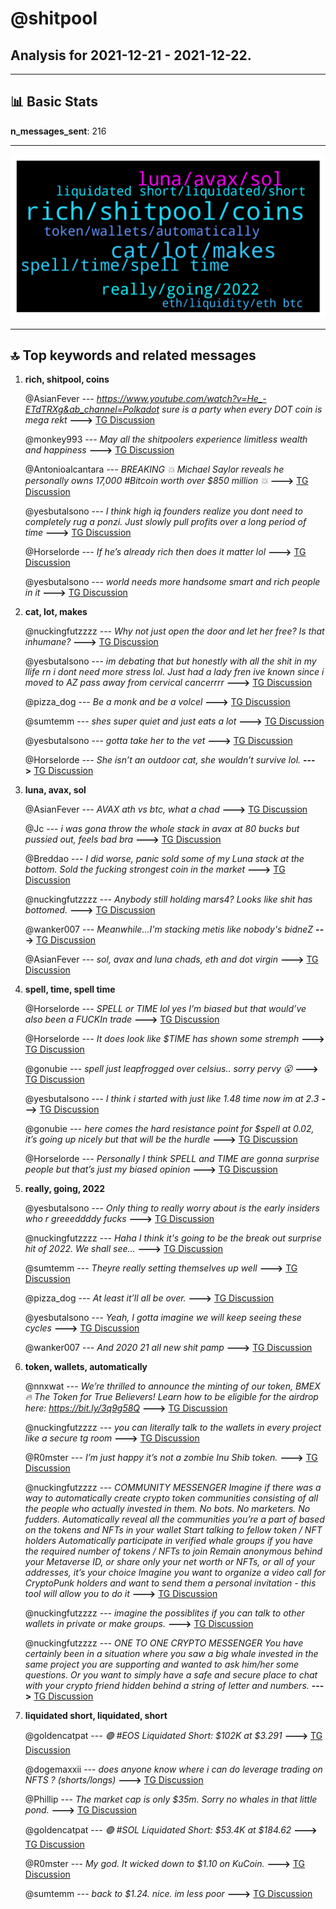 # **@shitpool**
 ## Analysis for **2021-12-21** - **2021-12-22**.

---

## 📊 **Basic Stats**

**n_messages_sent**: 216

---
![wordcloud](shitpool_1Days_wordcloud.png)

---


## 🔝 **Top keywords and related messages**

1. **rich, shitpool, coins**

    @AsianFever --- *https://www.youtube.com/watch?v=He_-ETdTRXg&ab_channel=Polkadot sure is a party when every DOT coin is mega rekt* **--->** [TG Discussion](https://t.me/shitpool/710446)

    @monkey993 --- *May all the shitpoolers experience limitless wealth and happiness* **--->** [TG Discussion](https://t.me/shitpool/710562)

    @Antonioalcantara --- *BREAKING 💥 Michael Saylor reveals he personally owns 17,000 #Bitcoin worth over $850 million 💥* **--->** [TG Discussion](https://t.me/shitpool/710919)

    @yesbutalsono --- *I think high iq founders realize you dont need to completely rug a ponzi. Just slowly pull profits over a long period of time* **--->** [TG Discussion](https://t.me/shitpool/710646)

    @Horselorde --- *If he’s already rich then does it matter lol* **--->** [TG Discussion](https://t.me/shitpool/710465)

    @yesbutalsono --- *world needs more handsome smart and rich people in it* **--->** [TG Discussion](https://t.me/shitpool/710853)

2. **cat, lot, makes**

    @nuckingfutzzzz --- *Why not just open the door and let her free? Is that inhumane?* **--->** [TG Discussion](https://t.me/shitpool/710422)

    @yesbutalsono --- *im debating that but honestly with all the shit in my llife rn i dont need more stress lol. Just had a lady fren ive known since i moved to AZ pass away from cervical cancerrrr* **--->** [TG Discussion](https://t.me/shitpool/710668)

    @pizza_dog --- *Be a monk and be a volcel* **--->** [TG Discussion](https://t.me/shitpool/710678)

    @sumtemm --- *shes super quiet and just eats a lot* **--->** [TG Discussion](https://t.me/shitpool/710433)

    @yesbutalsono --- *gotta take her to the vet* **--->** [TG Discussion](https://t.me/shitpool/710396)

    @Horselorde --- *She isn’t an outdoor cat, she wouldn’t survive lol.* **--->** [TG Discussion](https://t.me/shitpool/710426)

3. **luna, avax, sol**

    @AsianFever --- *AVAX ath vs btc, what a chad* **--->** [TG Discussion](https://t.me/shitpool/710812)

    @Jc --- *i was gona throw the whole stack in avax at 80 bucks but pussied out, feels bad bra* **--->** [TG Discussion](https://t.me/shitpool/710816)

    @Breddao --- *I did worse, panic sold some of my Luna stack at the bottom. Sold the fucking strongest coin in the market* **--->** [TG Discussion](https://t.me/shitpool/710818)

    @nuckingfutzzzz --- *Anybody still holding mars4? Looks like shit has bottomed.* **--->** [TG Discussion](https://t.me/shitpool/710554)

    @wanker007 --- *Meanwhile...I'm stacking metis like nobody's bidneZ* **--->** [TG Discussion](https://t.me/shitpool/710513)

    @AsianFever --- *sol, avax and luna chads, eth and dot virgin* **--->** [TG Discussion](https://t.me/shitpool/710477)

4. **spell, time, spell time**

    @Horselorde --- *SPELL or TIME lol yes I’m biased but that would’ve also been a FUCKIn trade* **--->** [TG Discussion](https://t.me/shitpool/710875)

    @Horselorde --- *It does look like $TIME has shown some stremph* **--->** [TG Discussion](https://t.me/shitpool/710493)

    @gonubie --- *spell just leapfrogged over celsius.. sorry pervy 😮* **--->** [TG Discussion](https://t.me/shitpool/710782)

    @yesbutalsono --- *I think i started with just like 1.48 time now im at 2.3* **--->** [TG Discussion](https://t.me/shitpool/710626)

    @gonubie --- *here comes the hard resistance point for $spell at 0.02, it’s going up nicely but that will be the hurdle* **--->** [TG Discussion](https://t.me/shitpool/710574)

    @Horselorde --- *Personally I think  SPELL and TIME are gonna surprise people but that’s just my biased opinion* **--->** [TG Discussion](https://t.me/shitpool/710499)

5. **really, going, 2022**

    @yesbutalsono --- *Only thing to really worry about is the early insiders who r greeeddddy fucks* **--->** [TG Discussion](https://t.me/shitpool/710648)

    @nuckingfutzzzz --- *Haha I think it's going to be the break out surprise hit of 2022. We shall see...* **--->** [TG Discussion](https://t.me/shitpool/710794)

    @sumtemm --- *Theyre really setting themselves up well* **--->** [TG Discussion](https://t.me/shitpool/710731)

    @pizza_dog --- *At least it’ll all be over.* **--->** [TG Discussion](https://t.me/shitpool/710681)

    @yesbutalsono --- *Yeah, I gotta imagine we will keep seeing these cycles* **--->** [TG Discussion](https://t.me/shitpool/710634)

    @wanker007 --- *And 2020 21 all new shit pamp* **--->** [TG Discussion](https://t.me/shitpool/710520)

6. **token, wallets, automatically**

    @nnxwat --- *We’re thrilled to announce the minting of our token, BMEX 🔥  The Token for True Believers!  Learn how to be eligible for the airdrop here: https://bit.ly/3q9g58Q* **--->** [TG Discussion](https://t.me/shitpool/710549)

    @nuckingfutzzzz --- *you can literally talk to the wallets in every project like a secure tg room* **--->** [TG Discussion](https://t.me/shitpool/710715)

    @R0mster --- *I’m just happy it’s not a zombie Inu Shib token.* **--->** [TG Discussion](https://t.me/shitpool/710795)

    @nuckingfutzzzz --- *COMMUNITY MESSENGER Imagine if there was a way to automatically create crypto token communities consisting of all the people who actually invested in them. No bots. No marketers. No fudders.  Automatically reveal all the communities you’re a part of based on the tokens and NFTs in your wallet Start talking to fellow token / NFT holders Automatically participate in verified whale groups if you have the required number of tokens / NFTs to join Remain anonymous behind your Metaverse ID, or share only your net worth or NFTs, or all of your addresses, it’s your choice Imagine you want to organize a video call for CryptoPunk holders and want to send them a personal invitation - this tool will allow you to do it* **--->** [TG Discussion](https://t.me/shitpool/710719)

    @nuckingfutzzzz --- *imagine the possiblites if  you can talk to other wallets in private or make groups.* **--->** [TG Discussion](https://t.me/shitpool/710718)

    @nuckingfutzzzz --- *ONE TO ONE CRYPTO MESSENGER You have certainly been in a situation where you saw a big whale invested in the same project you are supporting and wanted to ask him/her some questions. Or you want to simply have a safe and secure place to chat with your crypto friend hidden behind a string of letter and numbers.* **--->** [TG Discussion](https://t.me/shitpool/710714)

7. **liquidated short, liquidated, short**

    @goldencatpat --- *🟢 #EOS Liquidated Short: $102K at $3.291* **--->** [TG Discussion](https://t.me/shitpool/710533)

    @dogemaxxii --- *does anyone know where i can do leverage trading on NFTS ? (shorts/longs)* **--->** [TG Discussion](https://t.me/shitpool/710917)

    @Phillip --- *The market cap is only $35m. Sorry no whales in that little pond.* **--->** [TG Discussion](https://t.me/shitpool/710950)

    @goldencatpat --- *🟢 #SOL Liquidated Short: $53.4K at $184.62* **--->** [TG Discussion](https://t.me/shitpool/710885)

    @R0mster --- *My god. It wicked down to $1.10 on KuCoin.* **--->** [TG Discussion](https://t.me/shitpool/710861)

    @sumtemm --- *back to $1.24. nice. im less poor* **--->** [TG Discussion](https://t.me/shitpool/710790)

